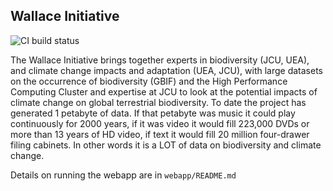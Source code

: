 ## Wallace Initiative

![CI build status](https://travis-ci.org/jcu-eresearch/wallace-3.svg?branch=master) 

The Wallace Initiative brings together experts in biodiversity (JCU, UEA), and climate change impacts and adaptation (UEA, JCU), with large datasets on the occurrence of biodiversity (GBIF) and the High Performance Computing Cluster and expertise at JCU to look at the potential impacts of climate change on global terrestrial biodiversity.  To date the project has generated 1 petabyte of data. If that petabyte was music it could play continuously for 2000 years, if it was video it would fill 223,000 DVDs or more than 13 years of HD video, if text it would fill 20 million four-drawer filing cabinets.  In other words it is a LOT of data on biodiversity and climate change.

Details on running the webapp are in `webapp/README.md`
